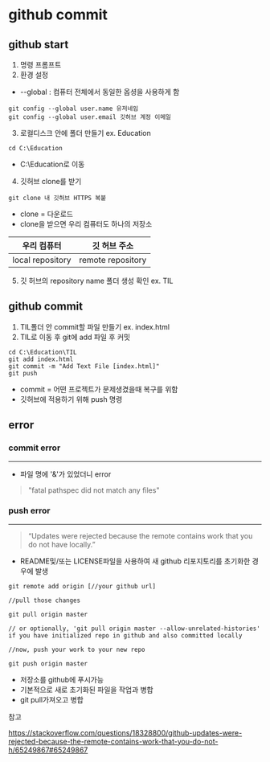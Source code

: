 # github commit

## github start
1. 명령 프롬프트
2. 환경 설정 

- --global : 컴퓨터 전체에서 동일한 옵셩을 사용하게 함

```git
git config --global user.name 유저네임
git config --global user.email 깃허브 계정 이메일
```
3. 로컬디스크 안에 폴더 만들기 ex. Education
```
cd C:\Education
```
- C:\Education로 이동

4. 깃허브 clone를 받기
```
git clone 내 깃허브 HTTPS 복붙 
```
- clone = 다운로드 
- clone을 받으면 우리 컴퓨터도 하나의 저장소

|우리 컴퓨터|깃 허브 주소|
|--|--|
|local repository|remote repository|

5. 깃 허브의 repository name 폴더 생성 확인 ex. TIL


## github commit

1. TIL폴더 안 commit할 파일 만들기 ex. index.html
2. TIL로 이동 후 git에 add 파일 후 커밋
```
cd C:\Education\TIL
git add index.html
git commit -m "Add Text File [index.html]"
git push
```
- commit = 어떤 프로젝트가 문제생겼을때 복구를 위함
- 깃허브에 적용하기 위해 push 명령

## error

### commit error
---
- 파일 명에 '&'가 있었더니 error

>"fatal pathspec did not match any files"

### push error
---

>“Updates were rejected because the remote contains work that you do not have locally.”
- README및/또는 LICENSE파일을 사용하여 새 github 리포지토리를 초기화한 경우에 발생


```git
git remote add origin [//your github url]

//pull those changes

git pull origin master 

// or optionally, 'git pull origin master --allow-unrelated-histories' if you have initialized repo in github and also committed locally

//now, push your work to your new repo

git push origin master
```

- 저장소를 github에 푸시가능 
- 기본적으로 새로 초기화된 파일을 작업과 병합
- git pull가져오고 병합 

참고

https://stackoverflow.com/questions/18328800/github-updates-were-rejected-because-the-remote-contains-work-that-you-do-not-h/65249867#65249867